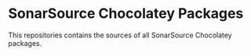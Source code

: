 # SonarSource Chocolatey Packages

This repositories contains the sources of all SonarSource Chocolatey packages.
